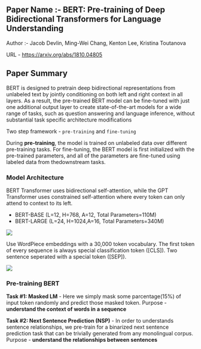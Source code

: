 ## Paper Name :- BERT: Pre-training of Deep Bidirectional Transformers for Language Understanding
Author :- Jacob Devlin, Ming-Wei Chang, Kenton Lee, Kristina Toutanova

URL - https://arxiv.org/abs/1810.04805

## Paper Summary
 BERT is designed to pretrain deep bidirectional representations from unlabeled text by jointly conditioning on both left and right context in all layers. As a result, the pre-trained BERT model can be fine-tuned with just one additional output layer to create state-of-the-art models for a wide range of tasks, such as question answering and language inference, without substantial task specific architecture modifications

 Two step framework - `pre-training` and `fine-tuning`

 During **pre-training**, the model is trained on unlabeled data over different pre-training tasks. For fine-tuning, the BERT model is first initialized with the pre-trained parameters, and all of the parameters are fine-tuned using labeled data from thedownstream tasks.

### Model Architecture

BERT Transformer uses bidirectional self-attention, while the GPT Transformer uses constrained self-attention where every token can only attend to context to its left.

- BERT-BASE (L=12, H=768, A=12, Total Parameters=110M)
- BERT-LARGE (L=24, H=1024,A=16, Total Parameters=340M)

<img src="https://sushant-kumar.com/blog/bert-architecture.png">

Use WordPiece embeddings with a 30,000 token vocabulary. The first token of every sequence is always special classification token ([CLS]). Two sentence seperated with a special token ([SEP]). 

<img src="https://production-media.paperswithcode.com/methods/Screen_Shot_2020-05-30_at_12.57.20_PM.png">


### Pre-training BERT
**Task #1: Masked LM** - Here we simply mask some parcentage(15%) of input token randomly and predict those masked token. Purpose - **understand the context of words in a sequence**


**Task #2: Next Sentence Prediction (NSP)** -  In order to understands sentence relationships, we pre-train for a binarized next sentence prediction task that can be trivially generated from any monolingual corpus. Purpose - **understand the relationships between sentences**
